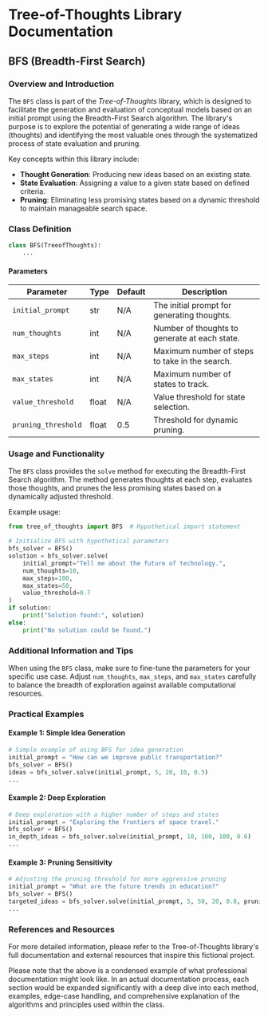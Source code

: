 
# Tree-of-Thoughts Library Documentation

## BFS (Breadth-First Search)

### Overview and Introduction

The `BFS` class is part of the *Tree-of-Thoughts* library, which is designed to facilitate the generation and evaluation of conceptual models based on an initial prompt using the Breadth-First Search algorithm. The library's purpose is to explore the potential of generating a wide range of ideas (thoughts) and identifying the most valuable ones through the systematized process of state evaluation and pruning.

Key concepts within this library include:
- **Thought Generation**: Producing new ideas based on an existing state.
- **State Evaluation**: Assigning a value to a given state based on defined criteria.
- **Pruning**: Eliminating less promising states based on a dynamic threshold to maintain manageable search space.

### Class Definition

```python
class BFS(TreeofThoughts):
    ...
```

#### Parameters

| Parameter           | Type    | Default   | Description                                         |
|---------------------|---------|-----------|-----------------------------------------------------|
| `initial_prompt`    | str     | N/A       | The initial prompt for generating thoughts.         |
| `num_thoughts`      | int     | N/A       | Number of thoughts to generate at each state.       |
| `max_steps`         | int     | N/A       | Maximum number of steps to take in the search.      |
| `max_states`        | int     | N/A       | Maximum number of states to track.                  |
| `value_threshold`   | float   | N/A       | Value threshold for state selection.                |
| `pruning_threshold` | float   | 0.5       | Threshold for dynamic pruning.                      |

### Usage and Functionality

The `BFS` class provides the `solve` method for executing the Breadth-First Search algorithm. The method generates thoughts at each step, evaluates those thoughts, and prunes the less promising states based on a dynamically adjusted threshold.

Example usage:

```python
from tree_of_thoughts import BFS  # Hypothetical import statement

# Initialize BFS with hypothetical parameters
bfs_solver = BFS()
solution = bfs_solver.solve(
    initial_prompt="Tell me about the future of technology.",
    num_thoughts=10,
    max_steps=100,
    max_states=50,
    value_threshold=0.7
)
if solution:
    print("Solution found:", solution)
else:
    print("No solution could be found.")
```

### Additional Information and Tips

When using the `BFS` class, make sure to fine-tune the parameters for your specific use case. Adjust `num_thoughts`, `max_steps`, and `max_states` carefully to balance the breadth of exploration against available computational resources.

### Practical Examples

#### Example 1: Simple Idea Generation

```python
# Simple example of using BFS for idea generation
initial_prompt = "How can we improve public transportation?"
bfs_solver = BFS()
ideas = bfs_solver.solve(initial_prompt, 5, 20, 10, 0.5)
...
```

#### Example 2: Deep Exploration

```python
# Deep exploration with a higher number of steps and states
initial_prompt = "Exploring the frontiers of space travel."
bfs_solver = BFS()
in_depth_ideas = bfs_solver.solve(initial_prompt, 10, 100, 100, 0.6)
...
```

#### Example 3: Pruning Sensitivity

```python
# Adjusting the pruning threshold for more aggressive pruning
initial_prompt = "What are the future trends in education?"
bfs_solver = BFS()
targeted_ideas = bfs_solver.solve(initial_prompt, 5, 50, 20, 0.8, pruning_threshold=0.75)
...
```

### References and Resources

For more detailed information, please refer to the Tree-of-Thoughts library's full documentation and external resources that inspire this fictional project.

Please note that the above is a condensed example of what professional documentation might look like. In an actual documentation process, each section would be expanded significantly with a deep dive into each method, examples, edge-case handling, and comprehensive explanation of the algorithms and principles used within the class.
